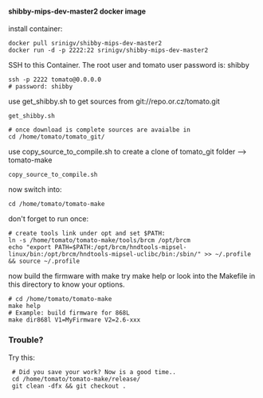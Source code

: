 #### shibby-mips-dev-master2 docker image

install container:

	docker pull srinigv/shibby-mips-dev-master2
    docker run -d -p 2222:22 srinigv/shibby-mips-dev-master2

SSH to this Container. The root user and tomato user password is: shibby

    ssh -p 2222 tomato@0.0.0.0
    # password: shibby

use get_shibby.sh to get sources from git://repo.or.cz/tomato.git

    get_shibby.sh

    # once download is complete sources are avaialbe in
    cd /home/tomato/tomato_git/

use copy_source_to_compile.sh to create a clone of tomato_git folder --> tomato-make

    copy_source_to_compile.sh

now switch into:

    cd /home/tomato/tomato-make

don't forget to run once:

    # create tools link under opt and set $PATH:
    ln -s /home/tomato/tomato-make/tools/brcm /opt/brcm
	echo "export PATH=$PATH:/opt/brcm/hndtools-mipsel-linux/bin:/opt/brcm/hndtools-mipsel-uclibc/bin:/sbin/" >> ~/.profile && source ~/.profile

now build the firmware with make
try make help or look into the Makefile in this directory to know your options.

    # cd /home/tomato/tomato-make
    make help
    # Example: build firmware for 868L
    make dir868l V1=MyFirmware V2=2.6-xxx

### Trouble?

Try this:

     # Did you save your work? Now is a good time..
     cd /home/tomato/tomato-make/release/
     git clean -dfx && git checkout .
     
     

